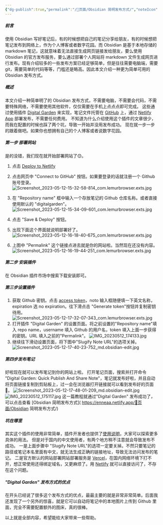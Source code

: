 ```yaml
---
{"dg-publish":true,"permalink":"/📜页面/Obsidian 简明发布方式/","noteIcon":"1","created":"2023-05-12T14:30:04.573+08:00","updated":""}
---
```



##### 前言
使用 Obsidian 写好笔记后，有的时候想把自己的笔记分享给朋友，有的时候想把笔记发布到网络上，作为个人博客或者数字花园。而 Obsidian 是基于本地存储的 markdown 笔记，这就意味着无法直接生成网页链接发给朋友，要么使用 Obsidian 的官方发布服务，要么通过部署个人网站将 markdown 文件生成网页进行发布。现有介绍较多的一些发布方案已经足够简单，但是往往需要电脑端，需要 git，需要简单的代码等等，门槛还是略高。因此本文介绍一种更为简单可用的 Obsidian 发布方式。
##### 概述
本文介绍一种简单明了的 Obsidian 发布方式，不需要电脑，不需要会代码，不需要特殊网络，不需要使用其他软件，仅仅需要在手机上点点点即可完成。
这些通过使用插件 [Digital Garden](https://github.com/oleeskild/Obsidian-Digital-Garden) 来实现，笔记文件托管在 [GitHub](https://github.com) 上，通过 [Netlify App](https://app.netlify.com/) 部署发布，不需要任何费用。
不知道为什么介绍使用这个插件的文章很少，而我在配置的时候也踩了两个坑，导致一开始并没用发布成功。
现在就一步一步的跟着做吧。如果你也想拥有自己的个人博客或者说数字花园。

##### 第一步 部署网站
是的没错，我们现在就开始部署网站了😊。
1. 点击 [Deploy to Netlify](https://app.netlify.com/start/deploy?repository=https://github.com/oleeskild/digitalgarden)

2. 点击网页中 "Connect to GitHub" 按钮。如果要登录的话就注册一个 Github 账号登录。
	![Screenshot_2023-05-12-15-32-58-814_com.lemurbrowser.exts.jpg](/img/user/%F0%9F%93%A6%E5%85%B6%E4%BB%96/%E9%99%84%E4%BB%B6/Screenshot_2023-05-12-15-32-58-814_com.lemurbrowser.exts.jpg)
3. 在 "Repository name" 框中输入一个存放笔记的 Github 仓库名称。或者直接使用默认的 "digitalgarden"。
	![Screenshot_2023-05-12-15-34-09-601_com.lemurbrowser.exts.jpg](/img/user/%F0%9F%93%A6%E5%85%B6%E4%BB%96/%E9%99%84%E4%BB%B6/Screenshot_2023-05-12-15-34-09-601_com.lemurbrowser.exts.jpg)
4. 点击 "Save & Deploy" 按钮。
5. 出现下面这个界面就说明部署好了。
	![Screenshot_2023-05-12-16-18-40-675_com.lemurbrowser.exts.jpg](/img/user/%F0%9F%93%A6%E5%85%B6%E4%BB%96/%E9%99%84%E4%BB%B6/Screenshot_2023-05-12-16-18-40-675_com.lemurbrowser.exts.jpg)
6. 上图中 "Permalink" 这个链接点进去就是你的网站啦。当然现在还没有内容。
	![Screenshot_2023-05-12-16-19-44-251_com.lemurbrowser.exts.jpg](/img/user/%F0%9F%93%A6%E5%85%B6%E4%BB%96/%E9%99%84%E4%BB%B6/Screenshot_2023-05-12-16-19-44-251_com.lemurbrowser.exts.jpg)
##### 第二步 安装插件
在 Obsidian 插件市场中搜索下载安装即可。
##### 第三步设置插件
1. 获取 Github 密钥。点击 [access token](https://github.com/settings/tokens/new?scopes=repo)，noto 输入框随便填一下英文名称，expiration 选 no expiration。往下滑点击 "Generate token"按钮并复制密钥待用。
	![Screenshot_2023-05-12-17-32-07-343_com.lemurbrowser.exts.jpg](/img/user/%F0%9F%93%A6%E5%85%B6%E4%BB%96/%E9%99%84%E4%BB%B6/Screenshot_2023-05-12-17-32-07-343_com.lemurbrowser.exts.jpg)
2. 打开插件 "Digital Garden" 的设置页面。将之前设置的"Repository name"填入 repo name，username 填入 Github 的用户名，token 填入上面一步获得的密钥。URL 填入之前的"Permalink"。
	![IMG_20230512_174133.jpg](/img/user/%F0%9F%93%A6%E5%85%B6%E4%BB%96/%E9%99%84%E4%BB%B6/IMG_20230512_174133.jpg)
3. 继续往下滑动设置页面，将下图中"Slugify Note URL"的选项关掉。
	![Screenshot_2023-05-12-17-40-23-752_md.obsidian-edit.jpg](/img/user/%F0%9F%93%A6%E5%85%B6%E4%BB%96/%E9%99%84%E4%BB%B6/Screenshot_2023-05-12-17-40-23-752_md.obsidian-edit.jpg)

##### 第四步发布笔记
好啦现在就可以发布笔记到你的网站上啦。
打开笔记页面，搜索并打开命令 "Digital Garden: Quick Publish And Share Note"，笔记就发布好啦，并且自动将页面链接复制到剪贴板上，过一会在浏览器打开链接就可以看到发布好的页面🚀。
![Screenshot_2023-05-12-17-48-01-209_md.obsidian-edit.jpg](/img/user/%F0%9F%93%A6%E5%85%B6%E4%BB%96/%E9%99%84%E4%BB%B6/Screenshot_2023-05-12-17-48-01-209_md.obsidian-edit.jpg) ![IMG_20230512_175117.jpg](/img/user/%F0%9F%93%A6%E5%85%B6%E4%BB%96/%E9%99%84%E4%BB%B6/IMG_20230512_175117.jpg)
这一篇教程就通过"Digital Garden" 发布成功了，可以点击查看 [Obsidian 简明发布方式]( https://enneaa.netlify.app/📜页面/Obsidian 简明发布方式/)
##### 坑在哪里
其实这个插件的使用非常简单，插件开发者也提供了[使用说明](https://dg-docs.ole.dev/getting-started/01-getting-started/)，大家可以探索更多具体的用法。
但是对于国内的中文使用者，有两个地方稍不注意就会导致发布不成功。
一是上面步骤中 "Slugify Note URL"的选项一定要关掉。不然只要笔记的路径或笔记本名里面有中文，就无法生成正确的链接地址，导致无法访问发布的笔记。
二是官方默认的网站部署网站部署服务是 [Vercel](https://vercel.com/dashboard)，在国内网络环境下打不开，想正常使用还得绑定域名，又更麻烦了。用 [Netlify](https://app.netlify.com/) 就可以直接访问了，不存在这个问题。
##### "Digital Garden" 发布方式的优点
在开头已经说了很多这个发布方式的优点，最最主要的就是非常非常简单。后面我还发现了一个另外的惊喜，就是它可以自动将笔记中的本地图片上传到 Github 里面，完全不需要配置额外的图床，真的很棒。

以上就是全部内容，希望能给大家带来一些帮助。
